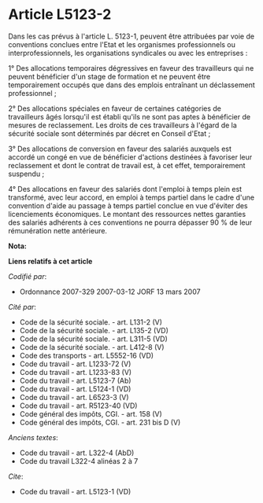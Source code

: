 # Article L5123-2

Dans les cas prévus à l'article L. 5123-1, peuvent être attribuées par voie de conventions conclues entre l'Etat et les
organismes professionnels ou interprofessionnels, les organisations syndicales ou avec les entreprises :

1° Des allocations temporaires dégressives en faveur des travailleurs qui ne peuvent bénéficier d'un stage de formation et ne
peuvent être temporairement occupés que dans des emplois entraînant un déclassement professionnel ;

2° Des allocations spéciales en faveur de certaines catégories de travailleurs âgés lorsqu'il est établi qu'ils ne sont pas
aptes à bénéficier de mesures de reclassement. Les droits de ces travailleurs à l'égard de la sécurité sociale sont
déterminés par décret en Conseil d'Etat ;

3° Des allocations de conversion en faveur des salariés auxquels est accordé un congé en vue de bénéficier d'actions
destinées à favoriser leur reclassement et dont le contrat de travail est, à cet effet, temporairement suspendu ;

4° Des allocations en faveur des salariés dont l'emploi à temps plein est transformé, avec leur accord, en emploi à temps
partiel dans le cadre d'une convention d'aide au passage à temps partiel conclue en vue d'éviter des licenciements
économiques. Le montant des ressources nettes garanties des salariés adhérents à ces conventions ne pourra dépasser 90 % de
leur rémunération nette antérieure.

**Nota:**



**Liens relatifs à cet article**

_Codifié par_:

  - Ordonnance 2007-329 2007-03-12 JORF 13 mars 2007

_Cité par_:

  - Code de la sécurité sociale. - art. L131-2 (V)
  - Code de la sécurité sociale. - art. L135-2 (VD)
  - Code de la sécurité sociale. - art. L311-5 (VD)
  - Code de la sécurité sociale. - art. L412-8 (V)
  - Code des transports - art. L5552-16 (VD)
  - Code du travail - art. L1233-72 (V)
  - Code du travail - art. L1233-83 (V)
  - Code du travail - art. L5123-7 (Ab)
  - Code du travail - art. L5124-1 (VD)
  - Code du travail - art. L6523-3 (V)
  - Code du travail - art. R5123-40 (VD)
  - Code général des impôts, CGI. - art. 158 (V)
  - Code général des impôts, CGI. - art. 231 bis D (V)

_Anciens textes_:

  - Code du travail - art. L322-4 (AbD)
  - Code du travail L322-4 alinéas 2 à 7

_Cite_:

  - Code du travail - art. L5123-1 (VD)
